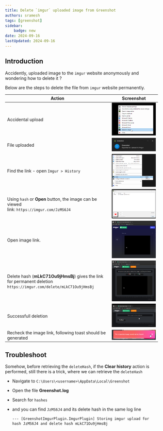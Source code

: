 ```yaml
---
title: Delete `imgur` uploaded image from Greenshot
authors: sramesh
tags: [greenshot]
sidebar:
    badge: new
date: 2024-09-16
lastUpdated: 2024-09-16
---
```


## Introduction

Accidently, uploaded image to the `imgur` website anonymously and wondering how to delete it ?

Below are the steps to delete the file from `imgur` website permanently.

| Action                                                                                                             |               Screenshot                |
| ------------------------------------------------------------------------------------------------------------------ | :-------------------------------------: |
| Accidental upload                                                                                                  |  ![accidental_upload](./img/08/1.png)   |
| File uploaded                                                                                                      |    ![file_uploaded](./img/08/2.png)     |
| Find the link - open `Imgur > History`                                                                             |     ![open_history](./img/08/3.png)     |
| Using `hash` or **Open** button, the image can be viewed <br> link: `https://imgur.com/JzMS6J4`                    |      ![open_image](./img/08/4.png)      |
| Open image link.                                                                                                   |      ![image_url](./img/08/5.png)       |
| Delete hash (__mLkC71Ou9jHmsBj__) gives the link for permanent deletion `https://imgur.com/delete/mLkC71Ou9jHmsBj` |    ![deletion_link](./img/08/6.png)     |
| Successfull deletion                                                                                               | ![successfull_deletion](./img/08/7.png) |
| Recheck the image link, following toast should be generated                                                        |   ![not_found_toast](./img/08/8.png)    |


## Troubleshoot

Somehow, before retrieving the `deleteHash`, if the **Clear history** action is performed, still there is a trick, where we can retrieve the `deleteHash`

- Navigate to `C:\Users\<username>\AppData\Local\Greenshot`
- Open the file **Greenshot.log**
- Search for `hashes`
- and you can find `JzMS6J4` and its delete hash in the same log line 
  
    ```log "JzMS6J4" "mLkC71Ou9jHmsBj"
    --- [GreenshotImgurPlugin.ImgurPlugin] Storing imgur upload for hash JzMS6J4 and delete hash mLkC71Ou9jHmsBj
    ```